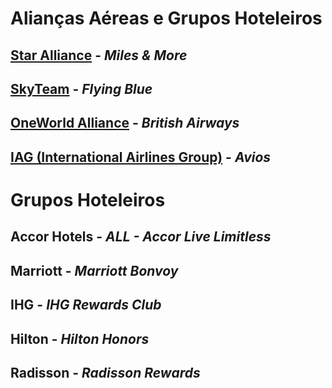 # Alianças Aéreas e Grupos Hoteleiros

## [Star Alliance](https://www.staralliance.com) - _Miles & More_


## [SkyTeam](https://www.skyteam.com) - _Flying Blue_


## [OneWorld Alliance](https://www.oneworld.com) - _British Airways_


## [IAG (International Airlines Group)](https://www.iairgroup.com/) - _Avios_


# Grupos Hoteleiros


## Accor Hotels - _ALL - Accor Live Limitless_


## Marriott - _Marriott Bonvoy_


## IHG - _IHG Rewards Club_


## Hilton - _Hilton Honors_


## Radisson - _Radisson Rewards_

